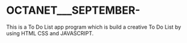 # OCTANET___SEPTEMBER-
This is a To Do List app program which is build a creative To Do List by using HTML CSS and JAVASCRIPT.
